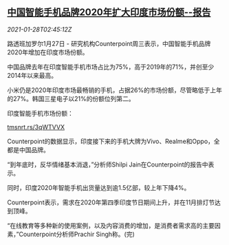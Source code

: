 <!--1611804195000-->
[中国智能手机品牌2020年扩大印度市场份额--报告](https://cn.reuters.com/article/china-smartphone-brands-india-0128-idCNKBS29X0A4)
------

<div><i>2021-01-28T02:45:12Z</i></div><p>路透班加罗尔1月27日 - 研究机构Counterpoint周三表示，中国智能手机品牌2020年增加在印度市场份额。</p><p>中国品牌去年在印度智能手机市场占比为75%，高于2019年的71%，并创至少2014年以来最高。</p><p>小米仍是2020年印度市场最畅销的手机，占据26%的市场份额，尽管略低于上年的27%。韩国三星电子以21%的份额位列第二。</p><p>印度智能手机市场份额：</p><p><a href="https://tmsnrt.rs/3qWTVVX">tmsnrt.rs/3qWTVVX</a></p><p>Counterpoint的数据显示，印度接下来的手机大牌为Vivo、Realme和Oppo，全都是中国品牌。</p><p>“到年底时，反华情绪基本消退，”分析师Shilpi Jain在Counterpoint的报告中表示。</p><p>同时，印度2020年智能手机出货量达到逾1.5亿部，较上年下降4%。</p><p>Counterpoint表示，需求在2020年第四季印度节日期间上升，并在11月排灯节达到顶峰。</p><p>“在线教育等多种新的使用案例，以及内容消费的增加，是消费者需求高的主要因素，”Counterpoint分析师Prachir Singh称。(完)</p>
